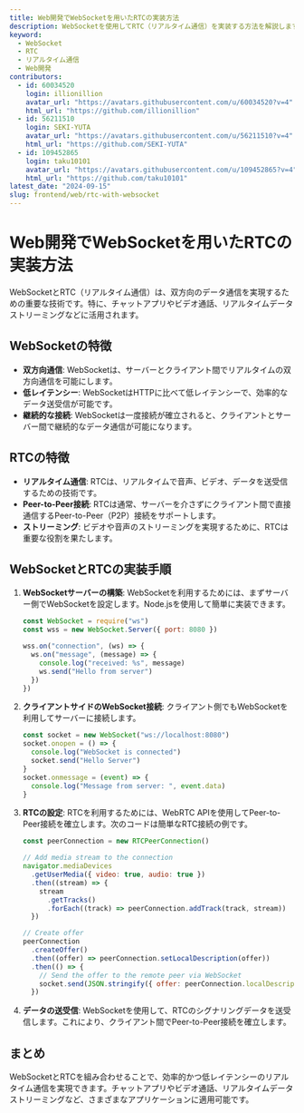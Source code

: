 ```yaml
---
title: Web開発でWebSocketを用いたRTCの実装方法
description: WebSocketを使用してRTC（リアルタイム通信）を実装する方法を解説します。
keyword:
  - WebSocket
  - RTC
  - リアルタイム通信
  - Web開発
contributors:
  - id: 60034520
    login: illionillion
    avatar_url: "https://avatars.githubusercontent.com/u/60034520?v=4"
    html_url: "https://github.com/illionillion"
  - id: 56211510
    login: SEKI-YUTA
    avatar_url: "https://avatars.githubusercontent.com/u/56211510?v=4"
    html_url: "https://github.com/SEKI-YUTA"
  - id: 109452865
    login: taku10101
    avatar_url: "https://avatars.githubusercontent.com/u/109452865?v=4"
    html_url: "https://github.com/taku10101"
latest_date: "2024-09-15"
slug: frontend/web/rtc-with-websocket
---
```


# Web開発でWebSocketを用いたRTCの実装方法

WebSocketとRTC（リアルタイム通信）は、双方向のデータ通信を実現するための重要な技術です。特に、チャットアプリやビデオ通話、リアルタイムデータストリーミングなどに活用されます。

## WebSocketの特徴

- **双方向通信**: WebSocketは、サーバーとクライアント間でリアルタイムの双方向通信を可能にします。
- **低レイテンシー**: WebSocketはHTTPに比べて低レイテンシーで、効率的なデータ送受信が可能です。
- **継続的な接続**: WebSocketは一度接続が確立されると、クライアントとサーバー間で継続的なデータ通信が可能になります。

## RTCの特徴

- **リアルタイム通信**: RTCは、リアルタイムで音声、ビデオ、データを送受信するための技術です。
- **Peer-to-Peer接続**: RTCは通常、サーバーを介さずにクライアント間で直接通信するPeer-to-Peer（P2P）接続をサポートします。
- **ストリーミング**: ビデオや音声のストリーミングを実現するために、RTCは重要な役割を果たします。

## WebSocketとRTCの実装手順

1. **WebSocketサーバーの構築**: WebSocketを利用するためには、まずサーバー側でWebSocketを設定します。Node.jsを使用して簡単に実装できます。

   ```js
   const WebSocket = require("ws")
   const wss = new WebSocket.Server({ port: 8080 })

   wss.on("connection", (ws) => {
     ws.on("message", (message) => {
       console.log("received: %s", message)
       ws.send("Hello from server")
     })
   })
   ```

2. **クライアントサイドのWebSocket接続**: クライアント側でもWebSocketを利用してサーバーに接続します。

   ```js
   const socket = new WebSocket("ws://localhost:8080")
   socket.onopen = () => {
     console.log("WebSocket is connected")
     socket.send("Hello Server")
   }
   socket.onmessage = (event) => {
     console.log("Message from server: ", event.data)
   }
   ```

3. **RTCの設定**: RTCを利用するためには、WebRTC APIを使用してPeer-to-Peer接続を確立します。次のコードは簡単なRTC接続の例です。

   ```js
   const peerConnection = new RTCPeerConnection()

   // Add media stream to the connection
   navigator.mediaDevices
     .getUserMedia({ video: true, audio: true })
     .then((stream) => {
       stream
         .getTracks()
         .forEach((track) => peerConnection.addTrack(track, stream))
     })

   // Create offer
   peerConnection
     .createOffer()
     .then((offer) => peerConnection.setLocalDescription(offer))
     .then(() => {
       // Send the offer to the remote peer via WebSocket
       socket.send(JSON.stringify({ offer: peerConnection.localDescription }))
     })
   ```

4. **データの送受信**: WebSocketを使用して、RTCのシグナリングデータを送受信します。これにより、クライアント間でPeer-to-Peer接続を確立します。

## まとめ

WebSocketとRTCを組み合わせることで、効率的かつ低レイテンシーのリアルタイム通信を実現できます。チャットアプリやビデオ通話、リアルタイムデータストリーミングなど、さまざまなアプリケーションに適用可能です。
